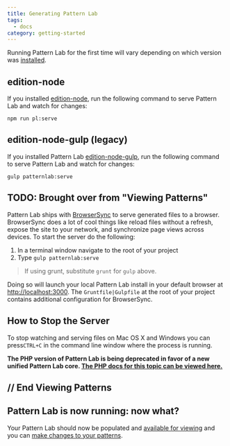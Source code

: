 ```yaml
---
title: Generating Pattern Lab
tags:
  - docs
category: getting-started
---
```


Running Pattern Lab for the first time will vary depending on which version was [installed](/docs/installation.html).

## edition-node

If you installed [edition-node](https://github.com/pattern-lab/edition-node), run the following command to serve Pattern Lab and watch for changes:

```
npm run pl:serve
```

## edition-node-gulp (legacy)

If you installed Pattern Lab [edition-node-gulp](https://github.com/pattern-lab/edition-node-gulp), run the following command to serve Pattern Lab and watch for changes:

```
gulp patternlab:serve
```

## TODO: Brought over from "Viewing Patterns"

Pattern Lab ships with [BrowserSync](https://www.browsersync.io/) to serve generated files to a browser. BrowserSync does a lot of cool things like reload files without a refresh, expose the site to your network, and synchronize page views across devices. To start the server do the following:

1. In a terminal window navigate to the root of your project
2. Type `gulp patternlab:serve`

> If using grunt, substitute `grunt` for `gulp` above.

Doing so will launch your local Pattern Lab install in your default browser at <a href="http://localhost:3000">http://localhost:3000</a>. The `Gruntfile|Gulpfile` at the root of your project contains additional configuration for BrowserSync.

## How to Stop the Server

To stop watching and serving files on Mac OS X and Windows you can press`CTRL+C` in the command line window where the process is running.

<strong>The PHP version of Pattern Lab is being deprecated in favor of a new unified Pattern Lab core. <a href='./php/viewing-patterns'>The PHP docs for this topic can be viewed here.</a></strong>

## // End Viewing Patterns

## Pattern Lab is now running: now what?

Your Pattern Lab should now be populated and [available for viewing](/docs/viewing-patterns.html#node) and you can [make changes to your patterns](/docs/editing-source-files.html).


